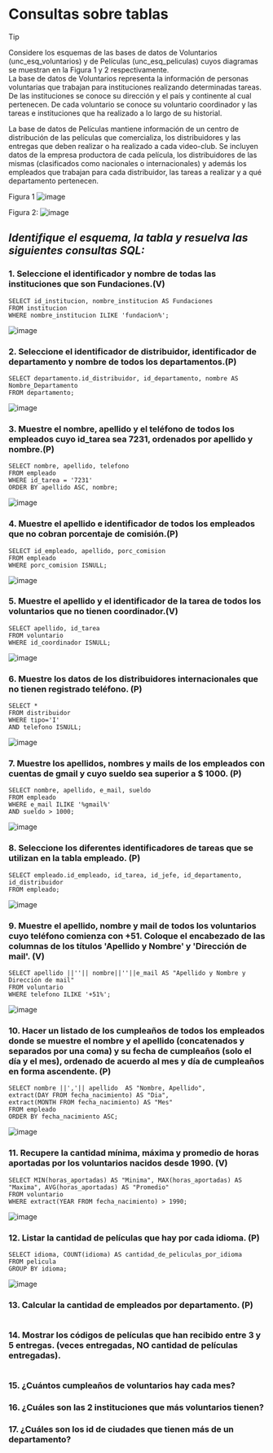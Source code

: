 # Consultas sobre tablas

>[!TIP]
> Considere los esquemas de las bases de datos de Voluntarios (unc_esq_voluntarios) y de Películas (unc_esq_peliculas) cuyos diagramas se muestran en la
>Figura 1 y 2 respectivamente.<br>
>La base de datos de Voluntarios representa la información de personas voluntarias que trabajan para instituciones
>realizando determinadas tareas. De las instituciones se conoce su dirección y el país y continente al cual pertenecen. De cada voluntario se conoce su
>voluntario coordinador y las tareas e instituciones que ha realizado a lo largo de su historial.
>
>La base de datos de Películas mantiene información de un centro de distribución de las películas que comercializa, los distribuidores y las entregas que deben realizar o ha realizado a cada video-club.
>Se incluyen datos de la empresa productora de cada película, los distribuidores de las mismas (clasificados como nacionales o internacionales) y además los empleados que trabajan para cada distribuidor, las tareas a realizar y a qué departamento pertenecen.

Figura 1
![image](https://github.com/M-VictoriaCM/RepasoBaseDeDatos/assets/70769530/f559eca7-4ba2-4727-9009-77a089b61a2e)

Figura 2:
![image](https://github.com/M-VictoriaCM/RepasoBaseDeDatos/assets/70769530/e1c9db9e-008c-4a19-af97-d3641c8f95c3)

## ***Identifique el esquema, la tabla y resuelva las siguientes consultas SQL:***

### 1. Seleccione el identificador y nombre de todas las instituciones que son Fundaciones.(V)
```
SELECT id_institucion, nombre_institucion AS Fundaciones
FROM institucion
WHERE nombre_institucion ILIKE 'fundacion%';
```
![image](https://github.com/M-VictoriaCM/RepasoBaseDeDatos/assets/70769530/12611f0d-6527-4943-950f-68aa9f225f3c)

### 2. Seleccione el identificador de distribuidor, identificador de departamento y nombre de todos los departamentos.(P)
```
SELECT departamento.id_distribuidor, id_departamento, nombre AS Nombre_Departamento
FROM departamento;
```
![image](https://github.com/M-VictoriaCM/RepasoBaseDeDatos/assets/70769530/64951905-e064-4a8d-81b5-5e226237480f)

### 3. Muestre el nombre, apellido y el teléfono de todos los empleados cuyo id_tarea sea 7231, ordenados por apellido y nombre.(P)
```
SELECT nombre, apellido, telefono
FROM empleado
WHERE id_tarea = '7231'
ORDER BY apellido ASC, nombre;
```
![image](https://github.com/M-VictoriaCM/RepasoBaseDeDatos/assets/70769530/f0f316da-e46f-413c-9489-4074892d0f75)

### 4. Muestre el apellido e identificador de todos los empleados que no cobran porcentaje de comisión.(P)
```
SELECT id_empleado, apellido, porc_comision
FROM empleado
WHERE porc_comision ISNULL;
```
![image](https://github.com/M-VictoriaCM/RepasoBaseDeDatos/assets/70769530/0041ba1b-20aa-43cf-923e-75614bdd66a9)

### 5. Muestre el apellido y el identificador de la tarea de todos los voluntarios que no tienen coordinador.(V)
```
SELECT apellido, id_tarea
FROM voluntario
WHERE id_coordinador ISNULL;
```
![image](https://github.com/M-VictoriaCM/RepasoBaseDeDatos/assets/70769530/693533db-ca3c-4918-830a-03e8e7aadca5)

### 6. Muestre los datos de los distribuidores internacionales que no tienen registrado teléfono. (P)
```
SELECT *
FROM distribuidor
WHERE tipo='I' 
AND telefono ISNULL;
```
![image](https://github.com/M-VictoriaCM/RepasoBaseDeDatos/assets/70769530/f9e3ab97-f839-4a28-b9f5-c820d060ee10)

### 7. Muestre los apellidos, nombres y mails de los empleados con cuentas de gmail y cuyo sueldo sea superior a $ 1000. (P)
```
SELECT nombre, apellido, e_mail, sueldo
FROM empleado
WHERE e_mail ILIKE '%gmail%'
AND sueldo > 1000;
```
![image](https://github.com/M-VictoriaCM/RepasoBaseDeDatos/assets/70769530/e78d453b-5a71-4d2e-b8c8-5d12e3207b8e)


### 8. Seleccione los diferentes identificadores de tareas que se utilizan en la tabla empleado. (P)
```
SELECT empleado.id_empleado, id_tarea, id_jefe, id_departamento, id_distribuidor
FROM empleado;
```
![image](https://github.com/M-VictoriaCM/RepasoBaseDeDatos/assets/70769530/d156657b-f004-4f42-a9da-cb187641c79f)

### 9. Muestre el apellido, nombre y mail de todos los voluntarios cuyo teléfono comienza con +51. Coloque el encabezado de las columnas de los títulos 'Apellido y Nombre' y 'Dirección de mail'. (V)
```
SELECT apellido ||''|| nombre||''||e_mail AS "Apellido y Nombre y Dirección de mail"
FROM voluntario
WHERE telefono ILIKE '+51%';
```
![image](https://github.com/M-VictoriaCM/RepasoBaseDeDatos/assets/70769530/d6fd0c48-0bd0-4c88-9eb6-10575df3993a)

### 10. Hacer un listado de los cumpleaños de todos los empleados donde se muestre el nombre y el apellido (concatenados y separados por una coma) y su fecha de cumpleaños (solo el día y el mes), ordenado de acuerdo al mes y día de cumpleaños en forma ascendente.	(P)
```
SELECT nombre ||','|| apellido  AS "Nombre, Apellido",
extract(DAY FROM fecha_nacimiento) AS "Dia",
extract(MONTH FROM fecha_nacimiento) AS "Mes"
FROM empleado
ORDER BY fecha_nacimiento ASC;
```
![image](https://github.com/M-VictoriaCM/RepasoBaseDeDatos/assets/70769530/a9ba9457-fd2f-421e-b0eb-b60027a04067)

### 11. Recupere la cantidad mínima, máxima y promedio de horas aportadas por los voluntarios nacidos desde 1990. (V)
```
SELECT MIN(horas_aportadas) AS "Minima", MAX(horas_aportadas) AS "Maxima", AVG(horas_aportadas) AS "Promedio"
FROM voluntario
WHERE extract(YEAR FROM fecha_nacimiento) > 1990;
```
![image](https://github.com/M-VictoriaCM/RepasoBaseDeDatos/assets/70769530/82814d07-3d37-4b2d-8b77-adc239677984)

### 12. Listar la cantidad de películas que hay por cada idioma. (P)
```
SELECT idioma, COUNT(idioma) AS cantidad_de_peliculas_por_idioma
FROM pelicula
GROUP BY idioma;
```
![image](https://github.com/M-VictoriaCM/RepasoBaseDeDatos/assets/70769530/86318539-eab2-4d7e-9951-3e4e15e87337)

### 13. Calcular la cantidad de empleados por departamento. (P)
```
```
### 14. Mostrar los códigos de películas que han recibido entre 3 y 5 entregas. (veces entregadas, NO cantidad de películas entregadas).
```
```
### 15. ¿Cuántos cumpleaños de voluntarios hay cada mes?
### 16. ¿Cuáles son las 2 instituciones que más voluntarios tienen?
### 17. ¿Cuáles son los id de ciudades que tienen más de un departamento? 
